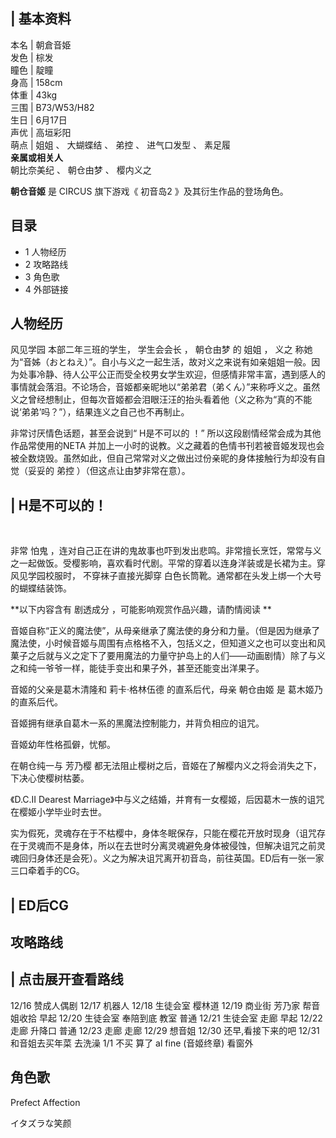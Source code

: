 |  **基本资料**  
---  
本名  |  朝倉音姫   
发色  |  棕发   
瞳色  |  靛瞳   
身高  |  158cm   
体重  |  43kg   
三围  |  B73/W53/H82   
生日  |  6月17日   
声优  |  高垣彩阳   
萌点  |  姐姐  、  大蝴蝶结  、  弟控  、  进气口发型  、  素足履   
**亲属或相关人**  
朝比奈美纪  、  朝仓由梦  、  樱内义之  
  
**朝仓音姬** 是  CIRCUS  旗下游戏《  初音岛2  》及其衍生作品的登场角色。

##  目录

  * 1  人物经历 
  * 2  攻略路线 
  * 3  角色歌 
  * 4  外部链接 

##  人物经历

风见学园  本部二年三班的学生，  学生会会长  ，  朝仓由梦  的  姐姐  ，  义之
称她为“音姊（おとねえ）”。自小与义之一起生活，故对义之来说有如亲姐姐一般。因为处事冷静、待人公平公正而受全校男女学生欢迎，但感情非常丰富，遇到感人的事情就会落泪。不论场合，音姬都亲昵地以“弟弟君（弟くん）”来称呼义之。虽然义之曾经想制止，但每次音姬都会泪眼汪汪的抬头看着他（义之称为“真的不能说‘弟弟’吗？”），结果连义之自己也不再制止。

非常讨厌情色话题，甚至会说到“  H是不可以的  ！”  所以这段剧情经常会成为其他作品常使用的NETA
并加上一小时的说教。义之藏着的色情书刊若被音姬发现也会被全数烧毁。虽然如此，但自己常常对义之做出过份亲昵的身体接触行为却没有自觉（妥妥的  弟控
）（但这点让由梦非常在意）。

|  H是不可以的！  
---  
</br>  
  
非常  怕鬼
，连对自己正在讲的鬼故事也吓到发出悲鸣。非常擅长烹饪，常常与义之一起做饭。受樱影响，喜欢看时代剧。平常的穿着以连身洋装或是长裙为主。穿风见学园校服时，
不穿袜子直接光脚穿  白色长筒靴。通常都在头发上绑一个大号的蝴蝶结装饰。

**以下内容含有 剧透成分  ，可能影响观赏作品兴趣，请酌情阅读 **

音姬自称“正义的魔法使”，从母亲继承了魔法使的身分和力量。（但是因为继承了魔法使，小时候音姬与周围有点格格不入，包括义之，但知道义之也可以变出和风菓子之后就与义之定下了要用魔法的力量守护岛上的人们——动画剧情）除了与义之和纯一爷爷一样，能徒手变出和果子外，甚至还能变出洋果子。

音姬的父亲是葛木清隆和  莉卡·格林伍德  的直系后代，母亲  朝仓由姬  是  葛木姬乃  的直系后代。

音姬拥有继承自葛木一系的黑魔法控制能力，并背负相应的诅咒。

音姬幼年性格孤僻，忧郁。

在朝仓纯一与  芳乃樱  都无法阻止樱树之后，音姬在了解樱内义之将会消失之下，下决心使樱树枯萎。

《D.C.II Dearest Marriage》中与义之结婚，并育有一女樱姬，后因葛木一族的诅咒在樱姬小学毕业时去世。

实为假死，灵魂存在于不枯樱中，身体冬眠保存，只能在樱花开放时现身（诅咒存在于灵魂而不是身体，所以在去世时分离灵魂避免身体被侵蚀，但解决诅咒之前灵魂回归身体还是会死）。义之为解决诅咒离开初音岛，前往英国。ED后有一张一家三口牵着手的CG。

|  ED后CG  
---  
  
##  攻略路线

|  点击展开查看路线  
---  
  
12/16  赞成人偶剧  12/17  机器人  12/18  生徒会室  樱林道  12/19  商业街  芳乃家  帮音姐收拾  早起  12/20
生徒会室  奉陪到底  教室  普通  12/21  生徒会室  走廊  早起  12/22  走廊  升降口  普通  12/23  走廊  走廊
12/29  想音姐  12/30  还早,看接下来的吧  12/31  和音姐去买年菜  去洗澡  1/1  不买  算了  al fine (音姬终章)
看窗外 </br>  
  
##  角色歌

Prefect Affection

イタズラな笑颜